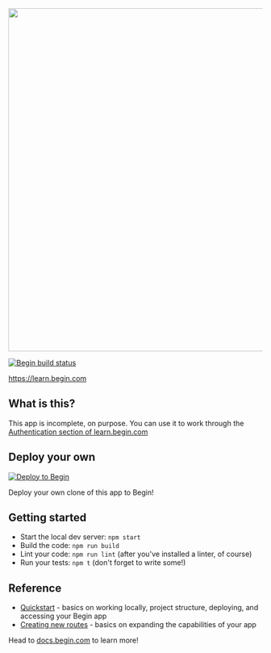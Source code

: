<img src="https://static.begin.app/learn-static-oauth/readme-banner.png" width="680">


[![Begin build status](https://buildstatus.begin.app/dance-9ya/status.svg)](https://begin.com)

https://learn.begin.com

## What is this?
This app is incomplete, on purpose.
You can use it to work through the [Authentication section of learn.begin.com](https://learn.begin.com/basic/state/oauth)

## Deploy your own

[![Deploy to Begin](https://static.begin.com/deploy-to-begin.svg)](https://begin.com/apps/create?template=https://github.com/begin-examples/learn-static-oauth)

Deploy your own clone of this app to Begin!

## Getting started

- Start the local dev server: `npm start`
- Build the code: `npm run build`
- Lint your code: `npm run lint` (after you've installed a linter, of course)
- Run your tests: `npm t` (don't forget to write some!)

## Reference

- [Quickstart](https://docs.begin.com/en/guides/quickstart/) - basics on working locally, project structure, deploying, and accessing your Begin app
- [Creating new routes](https://docs.begin.com/en/functions/creating-new-functions) - basics on expanding the capabilities of your app

Head to [docs.begin.com](https://docs.begin.com/) to learn more!
